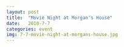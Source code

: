 ```yaml
---
layout: post
title:  "Movie Night at Morgan's House"
date:   2010-7-7
categories: event
img: 7-7-movie-night-at-morgans-house.jpg
---
```

